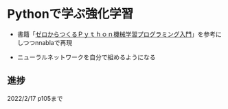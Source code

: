 # Pythonで学ぶ強化学習

- 書籍「[ゼロからつくるＰｙｔｈｏｎ機械学習プログラミング入門](https://www.amazon.co.jp/%E6%A9%9F%E6%A2%B0%E5%AD%A6%E7%BF%92%E3%82%B9%E3%82%BF%E3%83%BC%E3%83%88%E3%82%A2%E3%83%83%E3%83%97%E3%82%B7%E3%83%AA%E3%83%BC%E3%82%BA-%E3%82%BC%E3%83%AD%E3%81%8B%E3%82%89%E3%81%A4%E3%81%8F%E3%82%8B%EF%BC%B0%EF%BD%99%EF%BD%94%EF%BD%88%EF%BD%8F%EF%BD%8E%E6%A9%9F%E6%A2%B0%E5%AD%A6%E7%BF%92%E3%83%97%E3%83%AD%E3%82%B0%E3%83%A9%E3%83%9F%E3%83%B3%E3%82%B0%E5%85%A5%E9%96%80-%EF%BC%AB%EF%BC%B3%E6%83%85%E5%A0%B1%E7%A7%91%E5%AD%A6%E5%B0%82%E9%96%80%E6%9B%B8-%E5%85%AB%E8%B0%B7%E5%A4%A7%E5%B2%B3-ebook/dp/B08MF4BS7N/ref=sr_1_6?adgrpid=75531842116&gclid=CjwKCAiAr4GgBhBFEiwAgwORrdzwbzzML5LUeskb5nHrGD8MOVJv4r6N48tCKRp_KBbr-4LEQRNwNhoCYx4QAvD_BwE&hvadid=649708824170&hvdev=c&hvlocphy=1009543&hvnetw=g&hvqmt=e&hvrand=761601700493184354&hvtargid=kwd-851045153738&hydadcr=1798_13591159&jp-ad-ap=0&keywords=python+%E6%A9%9F%E6%A2%B0%E5%AD%A6%E7%BF%92+amazon&qid=1677749579&sr=8-6)」を参考にしつつnnablaで再現

- ニューラルネットワークを自分で組めるようになる

## 進捗
2022/2/17 p105まで